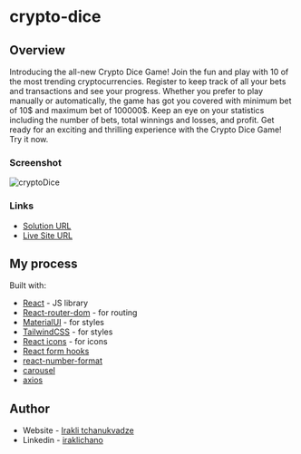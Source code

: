 # crypto-dice

## Overview

Introducing the all-new Crypto Dice Game! Join the fun and play with 10 of the most trending cryptocurrencies. Register to keep track of all your bets and transactions and see your progress. Whether you prefer to play manually or automatically, the game has got you covered with minimum bet of 10$ and maximum bet of 100000$. Keep an eye on your statistics including the number of bets, total winnings and losses, and profit. Get ready for an exciting and thrilling experience with the Crypto Dice Game! Try it now.


### Screenshot

![cryptoDice](https://user-images.githubusercontent.com/74905176/222629893-23afbb6c-ad18-41e3-8f97-ecccc5206cc8.png)


### Links

- [Solution URL](https://github.com/IrakliChanukvadze/crypto-dice)
- [Live Site URL](https://iraklichanukvadze.github.io/crypto-dice/#/)

## My process

Built with:


- [React](https://reactjs.org/) - JS library
- [React-router-dom](https://reactrouter.com/en/main) - for routing
- [MaterialUI](https://mui.com/) - for styles
- [TailwindCSS](https://tailwindcss.com/) - for styles
- [React icons](https://react-icons.github.io/react-icons) - for icons 
- [React form hooks](https://react-hook-form.com/)
- [react-number-format](https://www.npmjs.com/package/react-number-format) 
- [carousel](https://www.npmjs.com/package/pure-react-carousel)   
- [axios](https://www.npmjs.com/package/axios)  

## Author

- Website - [Irakli tchanukvadze](https://iraklichanukvadze.github.io/portfolio/)
- Linkedin - [iraklichano](https://www.linkedin.com/in/iraklichano/)
